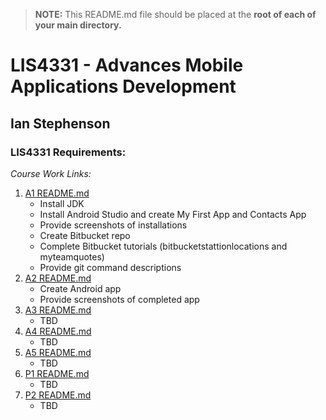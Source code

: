 > **NOTE:** This README.md file should be placed at the **root of each of your main directory.**

# LIS4331 - Advances Mobile Applications Development

## Ian Stephenson

### LIS4331 Requirements:

*Course Work Links:*

1. [A1 README.md](a1/README.md "My A1 README.md file")
    - Install JDK
    - Install Android Studio and create My First App and 
      Contacts App
    - Provide screenshots of installations 
    - Create Bitbucket repo
    - Complete Bitbucket tutorials
      (bitbucketstattionlocations and myteamquotes)
    - Provide git command descriptions 
2. [A2 README.md](a2/README.md "My A2 README.md file")
    - Create Android app
    - Provide screenshots of completed app
3. [A3 README.md](a3/README.md "My A3 README.md file") 
    - TBD
4. [A4 README.md](a4/README.md "My A4 README.md file") 
    - TBD
5. [A5 README.md](a5/README.md "My A5 README.md file") 
    - TBD
6. [P1 README.md](p1/README.md "My P1 README.md file") 
    - TBD
6. [P2 README.md](p2/README.md "My P2 README.md file") 
    - TBD

